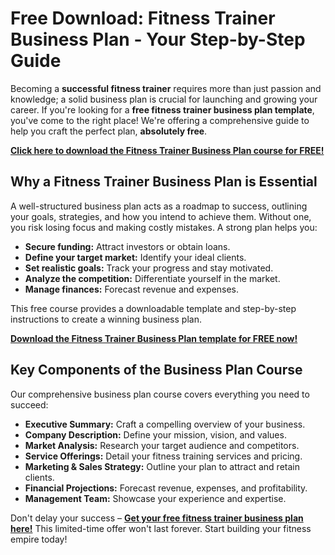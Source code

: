 # Free Download: Fitness Trainer Business Plan - Your Step-by-Step Guide

Becoming a **successful fitness trainer** requires more than just passion and knowledge; a solid business plan is crucial for launching and growing your career. If you're looking for a **free fitness trainer business plan template**, you've come to the right place! We're offering a comprehensive guide to help you craft the perfect plan, **absolutely free**.

[**Click here to download the Fitness Trainer Business Plan course for FREE!**](https://udemywork.com/fitness-trainer-business-plan)

## Why a Fitness Trainer Business Plan is Essential

A well-structured business plan acts as a roadmap to success, outlining your goals, strategies, and how you intend to achieve them. Without one, you risk losing focus and making costly mistakes. A strong plan helps you:

*   **Secure funding:** Attract investors or obtain loans.
*   **Define your target market:** Identify your ideal clients.
*   **Set realistic goals:** Track your progress and stay motivated.
*   **Analyze the competition:** Differentiate yourself in the market.
*   **Manage finances:** Forecast revenue and expenses.

This free course provides a downloadable template and step-by-step instructions to create a winning business plan.

[**Download the Fitness Trainer Business Plan template for FREE now!**](https://udemywork.com/fitness-trainer-business-plan)

## Key Components of the Business Plan Course

Our comprehensive business plan course covers everything you need to succeed:

*   **Executive Summary:** Craft a compelling overview of your business.
*   **Company Description:** Define your mission, vision, and values.
*   **Market Analysis:** Research your target audience and competitors.
*   **Service Offerings:** Detail your fitness training services and pricing.
*   **Marketing & Sales Strategy:** Outline your plan to attract and retain clients.
*   **Financial Projections:** Forecast revenue, expenses, and profitability.
*   **Management Team:** Showcase your experience and expertise.

Don't delay your success – **[Get your free fitness trainer business plan here!](https://udemywork.com/fitness-trainer-business-plan)** This limited-time offer won't last forever. Start building your fitness empire today!
